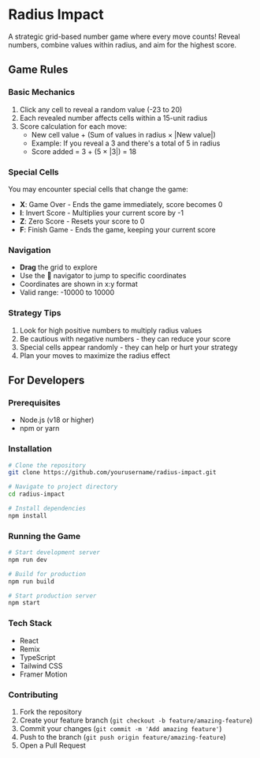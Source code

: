 # Radius Impact

A strategic grid-based number game where every move counts! Reveal numbers, combine values within radius, and aim for the highest score.

## Game Rules

### Basic Mechanics
1. Click any cell to reveal a random value (-23 to 20)
2. Each revealed number affects cells within a 15-unit radius
3. Score calculation for each move:
   - New cell value + (Sum of values in radius × |New value|)
   - Example: If you reveal a 3 and there's a total of 5 in radius
   - Score added = 3 + (5 × |3|) = 18

### Special Cells
You may encounter special cells that change the game:
- **X**: Game Over - Ends the game immediately, score becomes 0
- **I**: Invert Score - Multiplies your current score by -1
- **Z**: Zero Score - Resets your score to 0
- **F**: Finish Game - Ends the game, keeping your current score

### Navigation
- **Drag** the grid to explore
- Use the 🧭 navigator to jump to specific coordinates
- Coordinates are shown in x:y format
- Valid range: -10000 to 10000

### Strategy Tips
1. Look for high positive numbers to multiply radius values
2. Be cautious with negative numbers - they can reduce your score
3. Special cells appear randomly - they can help or hurt your strategy
4. Plan your moves to maximize the radius effect

## For Developers

### Prerequisites
- Node.js (v18 or higher)
- npm or yarn

### Installation
```bash
# Clone the repository
git clone https://github.com/yourusername/radius-impact.git

# Navigate to project directory
cd radius-impact

# Install dependencies
npm install
```

### Running the Game
```bash
# Start development server
npm run dev

# Build for production
npm run build

# Start production server
npm start
```

### Tech Stack
- React
- Remix
- TypeScript
- Tailwind CSS
- Framer Motion

### Contributing
1. Fork the repository
2. Create your feature branch (`git checkout -b feature/amazing-feature`)
3. Commit your changes (`git commit -m 'Add amazing feature'`)
4. Push to the branch (`git push origin feature/amazing-feature`)
5. Open a Pull Request

